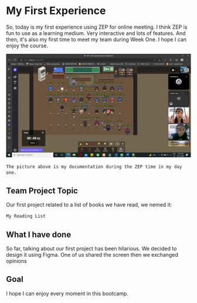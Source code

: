 # My First Experience

So, today is my first experience using ZEP for online meeting. I think ZEP is fun to use as a learning medium. Very interactive and lots of features. And then, it's also my first time to meet my team during Week One. I hope I can enjoy the course.

![title](../Images/dayone.jpeg)

```
The picture above is my documentation during the ZEP time in my day one. 
```

## Team Project Topic

Our first project related to a list of books we have read, we nemed it:
```kotlin
My Reading List
```

## What I have done
So far, talking about our first project has been hilarious. We decided to design it using Figma. One of us shared the screen then we exchanged opinions

## Goal
I hope I can enjoy every moment in this bootcamp.